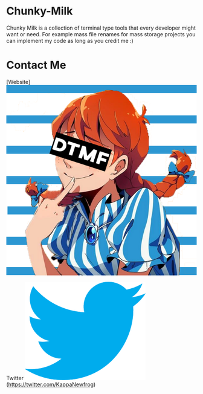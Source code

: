 # Chunky-Milk
Chunky Milk is a collection of terminal type tools that every developer might want or need. For example mass file renames for mass storage projects you can implement my code as long as you credit me :)

Contact Me
==========

[Website]
[![Website](https://github.com/Kappa-c0dex/Chunky-Milk/blob/master/img/Website%20link%20png.png?raw=true)](https://touchmyfries.info/)

Twitter
![Twitter](https://github.com/Kappa-c0dex/Chunky-Milk/blob/master/img/Twitter%20logo.png?raw=true)(https://twitter.com/KappaNewfrog)
